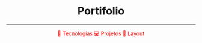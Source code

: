 <h1 align="center"> Portifolio </h1>

---

<p align="center" style="color:red">
  🤖 Tecnologias  
  💻 Projetos 
  🎴 Layout
</p>
